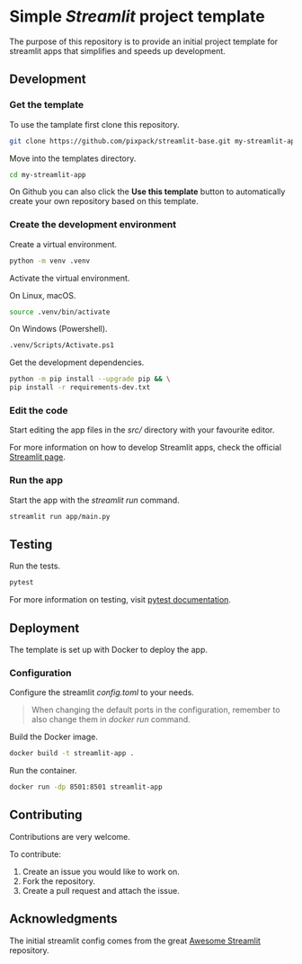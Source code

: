 # Simple *Streamlit* project template

The purpose of this repository is to provide an initial project template for
streamlit apps that simplifies and speeds up development.

## Development

### Get the template

To use the tamplate first clone this repository.

```bash
git clone https://github.com/pixpack/streamlit-base.git my-streamlit-app
```

Move into the templates directory.

```bash
cd my-streamlit-app
```

On Github you can also click the **Use this template** button to automatically create
your own repository based on this template.

### Create the development environment

Create a virtual environment.

```bash
python -m venv .venv
```

Activate the virtual environment.

On Linux, macOS.

```bash
source .venv/bin/activate
```

On Windows (Powershell).

```bash
.venv/Scripts/Activate.ps1
```

Get the development dependencies.

```bash
python -m pip install --upgrade pip && \
pip install -r requirements-dev.txt
```

### Edit the code

Start editing the app files in the *src/* directory with your favourite editor.

For more information on how to develop Streamlit apps, check the official [Streamlit page](https://streamlit.io/).

### Run the app

Start the app with the *streamlit run* command.

```bash
streamlit run app/main.py
```

## Testing

Run the tests.

```bash
pytest
```

For more information on testing, visit [pytest documentation](https://docs.pytest.org/).

## Deployment

The template is set up with Docker to deploy the app.

### Configuration

Configure the streamlit *config.toml* to your needs.
> When changing the default ports in the configuration, remember to also change
> them in *docker run* command.

Build the Docker image.

```bash
docker build -t streamlit-app .
```

Run the container.

```bash
docker run -dp 8501:8501 streamlit-app
```

## Contributing

Contributions are very welcome.

To contribute:

1. Create an issue you would like to work on.
2. Fork the repository.
3. Create a pull request and attach the issue.

## Acknowledgments

The initial streamlit config comes from the great
[Awesome Streamlit](https://github.com/MarcSkovMadsen/awesome-streamlit)
repository.
